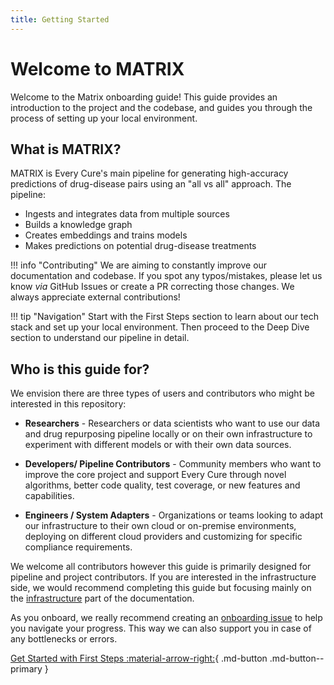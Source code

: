```yaml
---
title: Getting Started
---
```


# Welcome to MATRIX

Welcome to the Matrix onboarding guide! This guide provides an introduction to the project and the codebase, and guides you through the process of setting up your local environment.

## What is MATRIX?

MATRIX is Every Cure's main pipeline for generating high-accuracy predictions of drug-disease pairs using an "all vs all" approach. The pipeline:

- Ingests and integrates data from multiple sources
- Builds a knowledge graph
- Creates embeddings and trains models
- Makes predictions on potential drug-disease treatments

!!! info "Contributing"
    We are aiming to constantly improve our documentation and codebase. If you spot any typos/mistakes, please let us know _via_ GitHub Issues or create a PR correcting those changes. We always appreciate external contributions!

!!! tip "Navigation"
    Start with the First Steps section to learn about our tech stack and set up your local environment. Then proceed to the Deep Dive section to understand our pipeline in detail.

## Who is this guide for? 

We envision there are three types of users and contributors who might be interested in this repository:

* **Researchers** - Researchers or data scientists who want to use our data and drug repurposing pipeline locally or on their own infrastructure to experiment with different models or with their own data sources.

* **Developers/ Pipeline Contributors** - Community members who want to improve the core project and support Every Cure through novel algorithms, better code quality, test coverage, or new features and capabilities.

* **Engineers / System Adapters** - Organizations or teams looking to adapt our infrastructure to their own cloud or on-premise environments, deploying on different cloud providers and customizing for specific compliance requirements.

We welcome all contributors however this guide is primarily designed for pipeline and project contributors. If you are interested in the infrastructure side, we would recommend completing this guide but focusing mainly on the [infrastructure](../infrastructure/index.md) part of the documentation.

As you onboard, we really recommend creating an [onboarding issue](https://github.com/everycure-org/matrix/issues/new?assignees=&labels=onboarding&projects=&template=onboarding.md&title=%3Cfirstname%3E+%3Clastname%3E) to help you navigate your progress. This way we can also support you in case of any bottlenecks or errors.
    

[Get Started with First Steps :material-arrow-right:](./first_steps/index.md){ .md-button .md-button--primary }
     